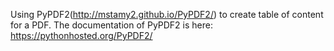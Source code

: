 Using PyPDF2(http://mstamy2.github.io/PyPDF2/) to create table of content for a PDF. The documentation of PyPDF2 is here: https://pythonhosted.org/PyPDF2/
